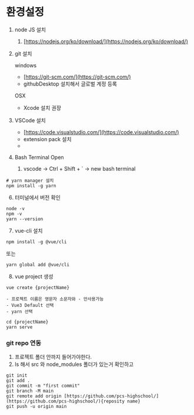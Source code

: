 # 환경설정

1. node JS 설치
    1. [https://nodejs.org/ko/download/](https://nodejs.org/ko/download/)
2. git 설치
    
    windows
    
    - [https://git-scm.com/](https://git-scm.com/)
    - githubDesktop 설치해서 글로벌 계정 등록
    
    OSX
    
    - Xcode 설치 권장
3. VSCode 설치
    - [https://code.visualstudio.com/](https://code.visualstudio.com/)
    - extension pack 설치
    - <Vue VS Code Extension Pack>
4. Bash Terminal Open
    1. vscode → Ctrl + Shift + ` → new bash terminal

```shell
# yarn manager 설치
npm install -g yarn
```

6. 터미널에서 버전 확인
```shell
node -v
npm -v
yarn --version
```
7. vue-cli 설치
```shell
npm install -g @vue/cli
```
또는
```shell
yarn global add @vue/cli
```
8. vue project 생성
```shell
vue create {projectName}
```
    - 프로젝트 이름은 영문자 소문자와 - 만사용가능
    - Vue3 Default 선택
    - yarn 선택
```shell
cd {projectName}
yarn serve
```

### git repo 연동

1. 프로젝트 폴더 안까지 들어가야한다.
2. ls 해서 src 와 node_modules 폴더가 있는거 확인하고
```shell
git init
git add .
git commit -m "first commit"
git branch -M main
git remote add origin [https://github.com/pcs-highschool/](https://github.com/pcs-highschool/){reposity name}
git push -u origin main
```